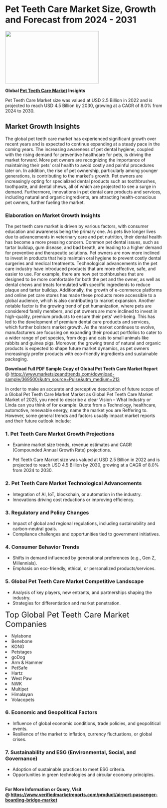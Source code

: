 <H1>Pet Teeth Care Market Size, Growth and Forecast from 2024 - 2031</H1><img class="aligncenter size-medium wp-image-584254" src="https://thirdeyenews.in/wp-content/uploads/2024/09/Global-Market-Research-300x168.jpeg" alt="" width="300" height="168" /><p><strong>Global&nbsp;<a href="https://www.marketsizeandtrends.com/download-sample/369500/&amp;utm_source=Pulse&amp;utm_medium=213">Pet Teeth Care Market</a> Insights</strong></p><p>Pet Teeth Care Market size was valued at USD 2.5 Billion in 2022 and is projected to reach USD 4.5 Billion by 2030, growing at a CAGR of 8.0% from 2024 to 2030.</p><p><h2>Market Growth Insights</h2> The global pet teeth care market has experienced significant growth over recent years and is expected to continue expanding at a steady pace in the coming years. The increasing awareness of pet dental hygiene, coupled with the rising demand for preventive healthcare for pets, is driving the market forward. More pet owners are recognizing the importance of maintaining their pets' oral health to avoid costly and painful procedures later on. In addition, the rise of pet ownership, particularly among younger generations, is contributing to the market's growth. Pet owners are increasingly opting for specialized dental products such as toothbrushes, toothpaste, and dental chews, all of which are projected to see a surge in demand. Furthermore, innovations in pet dental care products and services, including natural and organic ingredients, are attracting health-conscious pet owners, further fueling the market. <h3>Elaboration on Market Growth Insights</h3> The pet teeth care market is driven by various factors, with consumer education and awareness being the primary one. As pets live longer lives due to advancements in veterinary care and pet nutrition, their dental health has become a more pressing concern. Common pet dental issues, such as tartar buildup, gum disease, and bad breath, are leading to a higher demand for preventive and therapeutic solutions. Pet owners are now more inclined to invest in products that help maintain oral hygiene to prevent costly dental surgeries and medical treatments. Technological advancements in the pet care industry have introduced products that are more effective, safe, and easier to use. For example, there are now pet toothbrushes that are designed to be more comfortable for both the pet and the owner, as well as dental chews and treats formulated with specific ingredients to reduce plaque and tartar buildup. Additionally, the growth of e-commerce platforms and online pet care stores has made these products more accessible to a global audience, which is also contributing to market expansion. Another notable factor is the growing trend of pet humanization, where pets are considered family members, and pet owners are more inclined to invest in high-quality, premium products to ensure their pets' well-being. This has led to the development of premium dental care products and services, which further bolsters market growth. As the market continues to evolve, manufacturers are focusing on expanding their product portfolios to cater to a wider range of pet species, from dogs and cats to small animals like rabbits and guinea pigs. Moreover, the growing trend of natural and organic products is expected to shape future market dynamics, as pet owners increasingly prefer products with eco-friendly ingredients and sustainable packaging. </p><p><span class=""><strong>Download Full PDF Sample Copy of Global Pet Teeth Care Market Report</strong> @ <a href="https://www.marketsizeandtrends.com/download-sample/369500/&amp;utm_source=Pulse&amp;utm_medium=213" target="_blank">https://www.marketsizeandtrends.com/download-sample/369500/&amp;utm_source=Pulse&amp;utm_medium=213</a></span></p><p>In order to make an accurate and perceptive description of future scope of a Global&nbsp;Pet Teeth Care Market Market as Global&nbsp;Pet Teeth Care Market Market of 2025, you need to describe a clear Vision &ndash; What Industry or Linda can you think of for example: Quote from a Technology, healthcare, automotive, renewable energy, name the market you are Reffering to. However, some general trends and factors usually impact market reports and their future outlook include:</p><h3>1.&nbsp;<strong>Pet Teeth Care Market Growth Projections</strong></h3><ul><li>Examine market size trends, revenue estimates and CAGR (Compounded Annual Growth Rate) projections.</li><li><p>Pet Teeth Care Market size was valued at USD 2.5 Billion in 2022 and is projected to reach USD 4.5 Billion by 2030, growing at a CAGR of 8.0% from 2024 to 2030.</p></li></ul><h3>2.&nbsp;<strong>Pet Teeth Care Market Technological Advancements</strong></h3><ul><li>Integration of AI, IoT, blockchain, or automation in the industry.</li><li>Innovations driving cost reductions or improving efficiency.</li></ul><h3>3.&nbsp;<strong>Regulatory and Policy Changes</strong></h3><ul><li>Impact of global and regional regulations, including sustainability and carbon-neutral goals.</li><li>Compliance challenges and opportunities tied to government initiatives.</li></ul><h3>4.&nbsp;<strong>Consumer Behavior Trends</strong></h3><ul><li>Shifts in demand influenced by generational preferences (e.g., Gen Z, Millennials).</li><li>Emphasis on eco-friendly, ethical, or personalized products/services.</li></ul><h3>5.&nbsp;<strong>Global Pet Teeth Care Market Competitive Landscape</strong></h3><ul><li>Analysis of key players, new entrants, and partnerships shaping the industry.</li><li>Strategies for differentiation and market penetration.</li></ul><p data-pm-slice="1 1 []"><span style="color: inherit; font-family: inherit; font-size: 25px;">Top Global Pet Teeth Care Market Companies</span></p><div class="" data-test-id=""><p><li>Nylabone</li><li> Benebone</li><li> KONG</li><li> Petstages</li><li> goDog</li><li> Arm & Hammer</li><li> PetSafe</li><li> Hartz</li><li> West Paw</li><li> NWK</li><li> Multipet</li><li> Himalayan</li><li> Volacopets</li></p></div><h3>6.&nbsp;<strong>Economic and Geopolitical Factors</strong></h3><ul><li>Influence of global economic conditions, trade policies, and geopolitical events.</li><li>Resilience of the market to inflation, currency fluctuations, or global crises.</li></ul><h3>7.&nbsp;<strong>Sustainability and ESG (Environmental, Social, and Governance)</strong></h3><ul><li>Adoption of sustainable practices to meet ESG criteria.</li><li>Opportunities in green technologies and circular economy principles.</li></ul><h2><strong style="font-size: 14px;">For More Information or Query, Visit @&nbsp;</strong><a style="background-color: #ffffff; font-size: 14px;" href="https://www.marketsizeandtrends.com/report/pet-teeth-care-market/" target="_blank">https://www.verifiedmarketreports.com/product/airport-passenger-boarding-bridge-market</a></h2>
